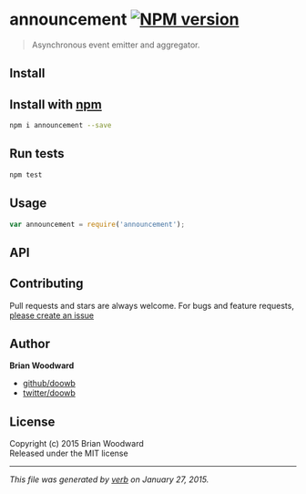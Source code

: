 # announcement [![NPM version](https://badge.fury.io/js/announcement.svg)](http://badge.fury.io/js/announcement)

> Asynchronous event emitter and aggregator.

## Install
## Install with [npm](npmjs.org)

```bash
npm i announcement --save
```

## Run tests

```bash
npm test
```

## Usage

```js
var announcement = require('announcement');
```

## API


## Contributing
Pull requests and stars are always welcome. For bugs and feature requests, [please create an issue](https://github.com/doowb/announcement/issues)

## Author

**Brian Woodward**
 
+ [github/doowb](https://github.com/doowb)
+ [twitter/doowb](http://twitter.com/doowb) 

## License
Copyright (c) 2015 Brian Woodward  
Released under the MIT license

***

_This file was generated by [verb](https://github.com/assemble/verb) on January 27, 2015._